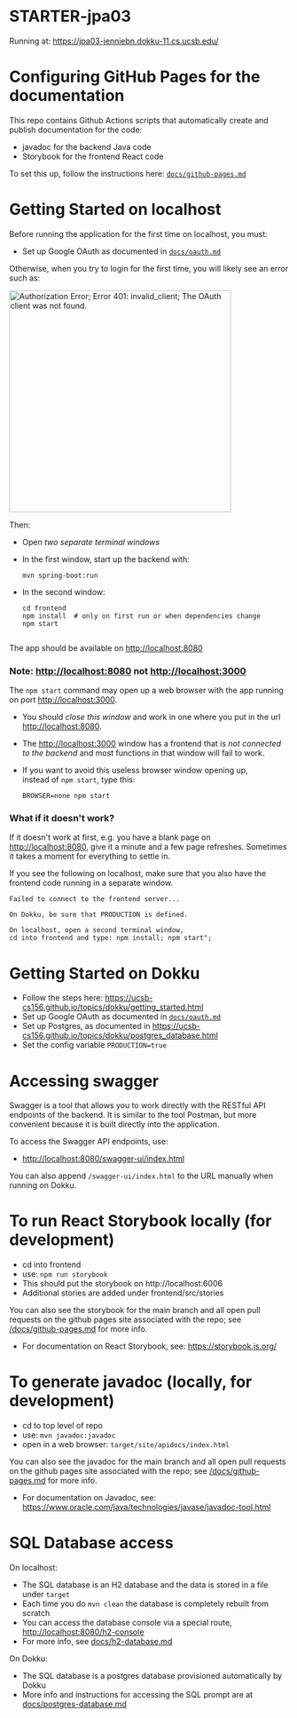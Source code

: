 # STARTER-jpa03

Running at: <https://jpa03-jenniebn.dokku-11.cs.ucsb.edu/>

# Configuring GitHub Pages for the documentation

This repo contains Github Actions scripts that automatically create and publish documentation for the code:
* javadoc for the backend Java code
* Storybook for the frontend React code

To set this up, follow the instructions here: [`docs/github-pages.md`](docs/github-pages.md)

# Getting Started on localhost

Before running the application for the first time on localhost, you must: 

* Set up Google OAuth as documented in [`docs/oauth.md`](docs/oauth.md) 

Otherwise, when you try to login for the first time, you 
will likely see an error such as:

<img src="https://user-images.githubusercontent.com/1119017/149858436-c9baa238-a4f7-4c52-b995-0ed8bee97487.png" alt="Authorization Error; Error 401: invalid_client; The OAuth client was not found." width="400"/>

Then:

* Open *two separate terminal windows*  
* In the first window, start up the backend with:
  ``` 
  mvn spring-boot:run
  ```
* In the second window:
  ```
  cd frontend
  npm install  # only on first run or when dependencies change
  npm start
  ```
  
  
  ```

The app should be available on <http://localhost:8080>

### Note: <http://localhost:8080> not <http://localhost:3000> 

The `npm start` command may open up a web browser with the app running on port <http://localhost:3000>.

* You should *close this window* and work in one where you put in the url <http://localhost:8080>.  
* The <http://localhost:3000> window has a frontend that is *not connected to the backend* and most
  functions in that window will fail to work.
* If you want to avoid this useless browser window opening up, <br />
  instead of `npm start`, type this:

  ```
  BROWSER=none npm start
  ```
  
### What if it doesn't work?

If it doesn't work at first, e.g. you have a blank page on  <http://localhost:8080>, give it a minute and a few page refreshes.  Sometimes it takes a moment for everything to settle in.

If you see the following on localhost, make sure that you also have the frontend code running in a separate window.

```
Failed to connect to the frontend server... 

On Dokku, be sure that PRODUCTION is defined. 

On localhost, open a second terminal window, 
cd into frontend and type: npm install; npm start";
```

# Getting Started on Dokku

* Follow the steps here: <https://ucsb-cs156.github.io/topics/dokku/getting_started.html>
* Set up Google OAuth as documented in [`docs/oauth.md`](docs/oauth.md) 
* Set up Postgres, as documented in  <https://ucsb-cs156.github.io/topics/dokku/postgres_database.html>
* Set the config variable `PRODUCTION=true`

# Accessing swagger

Swagger is a tool that allows you to work directly with the RESTful API endpoints of the backend.
It is similar to the tool Postman, but more convenient because it is built directly into the application.

To access the Swagger API endpoints, use:

* <http://localhost:8080/swagger-ui/index.html>

You can also append `/swagger-ui/index.html` to the URL manually when running on Dokku.

# To run React Storybook locally (for development)

* cd into frontend
* use: `npm run storybook`
* This should put the storybook on http://localhost:6006
* Additional stories are added under frontend/src/stories

You can also see the storybook for the main branch and all open pull requests on the 
github pages site associated with the repo; see [/docs/github-pages.md](/docs/github-pages.md) for more info.

* For documentation on React Storybook, see: <https://storybook.js.org/>

# To generate javadoc (locally, for development)

* cd to top level of repo
* use: `mvn javadoc:javadoc`
* open in a web browser: `target/site/apidocs/index.html`

You can also see the javadoc for the main branch and all open pull requests on the 
github pages site associated with the repo; see [/docs/github-pages.md](/docs/github-pages.md) for more info.

* For documentation on Javadoc, see: <https://www.oracle.com/java/technologies/javase/javadoc-tool.html>

# SQL Database access

On localhost:
* The SQL database is an H2 database and the data is stored in a file under `target`
* Each time you do `mvn clean` the database is completely rebuilt from scratch
* You can access the database console via a special route, <http://localhost:8080/h2-console>
* For more info, see [docs/h2-database.md](/docs/h2-database.md)

On Dokku:
* The SQL database is a postgres database provisioned automatically by Dokku
* More info and instructions for accessing the SQL prompt are at [docs/postgres-database.md](/docs/postgres-database.md)
